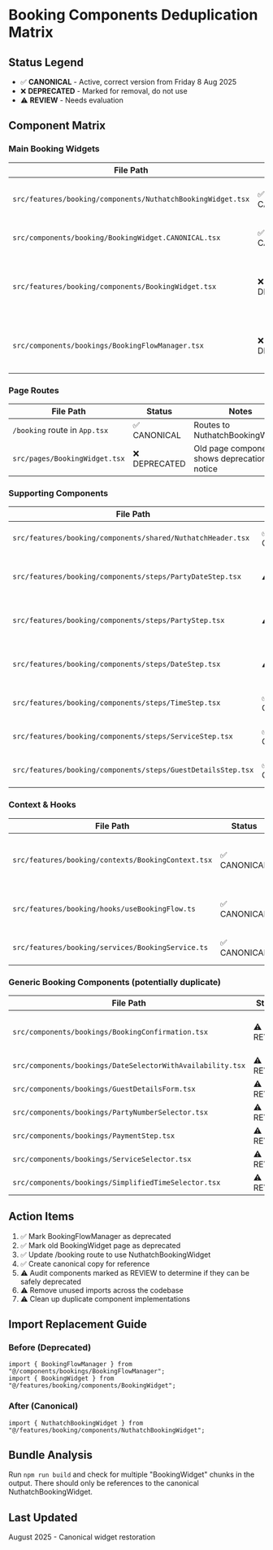 
# Booking Components Deduplication Matrix

## Status Legend
- ✅ **CANONICAL** - Active, correct version from Friday 8 Aug 2025
- ❌ **DEPRECATED** - Marked for removal, do not use
- ⚠️ **REVIEW** - Needs evaluation

## Component Matrix

### Main Booking Widgets

| File Path | Status | Notes |
|-----------|---------|-------|
| `src/features/booking/components/NuthatchBookingWidget.tsx` | ✅ CANONICAL | Friday 8 Aug working version |
| `src/components/booking/BookingWidget.CANONICAL.tsx` | ✅ CANONICAL | Exact copy for reference |
| `src/features/booking/components/BookingWidget.tsx` | ❌ DEPRECATED | Generic widget, replaced by Nuthatch version |
| `src/components/bookings/BookingFlowManager.tsx` | ❌ DEPRECATED | Old multi-step manager, marked deprecated |

### Page Routes

| File Path | Status | Notes |
|-----------|---------|-------|
| `/booking` route in `App.tsx` | ✅ CANONICAL | Routes to NuthatchBookingWidget |
| `src/pages/BookingWidget.tsx` | ❌ DEPRECATED | Old page component, shows deprecation notice |

### Supporting Components

| File Path | Status | Notes |
|-----------|---------|-------|
| `src/features/booking/components/shared/NuthatchHeader.tsx` | ✅ CANONICAL | Nuthatch branding header |
| `src/features/booking/components/steps/PartyDateStep.tsx` | ⚠️ REVIEW | May be unused, check references |
| `src/features/booking/components/steps/PartyStep.tsx` | ⚠️ REVIEW | Check if used by canonical widget |
| `src/features/booking/components/steps/DateStep.tsx` | ⚠️ REVIEW | Check if used by canonical widget |
| `src/features/booking/components/steps/TimeStep.tsx` | ✅ CANONICAL | Used by working widget |
| `src/features/booking/components/steps/ServiceStep.tsx` | ✅ CANONICAL | Used by working widget |
| `src/features/booking/components/steps/GuestDetailsStep.tsx` | ✅ CANONICAL | Used by working widget |

### Context & Hooks

| File Path | Status | Notes |
|-----------|---------|-------|
| `src/features/booking/contexts/BookingContext.tsx` | ✅ CANONICAL | Core context for booking state |
| `src/features/booking/hooks/useBookingFlow.ts` | ✅ CANONICAL | Main booking flow hook |
| `src/features/booking/services/BookingService.ts` | ✅ CANONICAL | Booking API service |

### Generic Booking Components (potentially duplicate)

| File Path | Status | Notes |
|-----------|---------|-------|
| `src/components/bookings/BookingConfirmation.tsx` | ⚠️ REVIEW | Check if duplicate with features/booking version |
| `src/components/bookings/DateSelectorWithAvailability.tsx` | ⚠️ REVIEW | Check if used by canonical widget |
| `src/components/bookings/GuestDetailsForm.tsx` | ⚠️ REVIEW | Check if used by canonical widget |
| `src/components/bookings/PartyNumberSelector.tsx` | ⚠️ REVIEW | Check if used by canonical widget |
| `src/components/bookings/PaymentStep.tsx` | ⚠️ REVIEW | Check if used by canonical widget |
| `src/components/bookings/ServiceSelector.tsx` | ⚠️ REVIEW | Check if used by canonical widget |
| `src/components/bookings/SimplifiedTimeSelector.tsx` | ⚠️ REVIEW | Check if used by canonical widget |

## Action Items

1. ✅ Mark BookingFlowManager as deprecated
2. ✅ Mark old BookingWidget page as deprecated  
3. ✅ Update /booking route to use NuthatchBookingWidget
4. ✅ Create canonical copy for reference
5. ⚠️ Audit components marked as REVIEW to determine if they can be safely deprecated
6. ⚠️ Remove unused imports across the codebase
7. ⚠️ Clean up duplicate component implementations

## Import Replacement Guide

### Before (Deprecated)
```tsx
import { BookingFlowManager } from "@/components/bookings/BookingFlowManager";
import { BookingWidget } from "@/features/booking/components/BookingWidget";
```

### After (Canonical)
```tsx
import { NuthatchBookingWidget } from "@/features/booking/components/NuthatchBookingWidget";
```

## Bundle Analysis

Run `npm run build` and check for multiple "BookingWidget" chunks in the output. There should only be references to the canonical NuthatchBookingWidget.

## Last Updated
August 2025 - Canonical widget restoration
